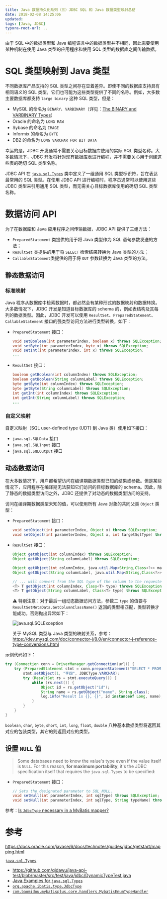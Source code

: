 ```yaml
---
title: Java 数据持久化系列（三）JDBC SQL 和 Java 数据类型映射总结
date: 2018-02-08 14:25:06
updated:
tags: [Java, JDBC]
typora-root-url: ..
---
```


由于 SQL 中的数据类型和 Java 编程语言中的数据类型并不相同，因此需要使用某种机制在使用 Java 类型的应用程序和使用 SQL 类型的数据库之间传输数据。

# SQL 类型映射到 Java 类型

不同数据库产品支持的 SQL 类型之间存在显着差异。即使不同的数据库支持具有相同语义的 SQL 类型，它们也可能为这些类型提供了不同的名称。例如，大多数主要数据库都支持 `large binary` 这种 SQL 类型，但是：

- MySQL 的命名为 `BINARY`、`VARBINARY`（详见：[The BINARY and VARBINARY Types](https://dev.mysql.com/doc/refman/8.0/en/binary-varbinary.html)）
- Oracle 的命名为 `LONG RAW`
- Sybase 的命名为 `IMAGE`
- Informix 的命名为 `BYTE`
- DB2 的命名为 `LONG VARCHAR FOR BIT DATA`

幸运的是，JDBC 开发通常不需要关心目标数据库使用的实际 SQL 类型名称。大多数情况下，JDBC 开发将针对现有数据库表进行编程，并不需要关心用于创建这些表的确切 SQL 类型名称。

JDBC API 在 [`java.sql.Types`](https://docs.oracle.com/javase/8/docs/api/java/sql/Types.html) 类中定义了一组通用 SQL 类型标识符，旨在表达最常用的 SQL 类型。在使用 JDBC API 进行编程时，程序员通常可以使用这些 JDBC 类型来引用通用 SQL 类型，而无需关心目标数据库使用的确切 SQL 类型名称。

# 数据访问 API

为了在数据库和 Java 应用程序之间传输数据，JDBC API 提供了三组方法：

* `PreparedStatement` 类提供的用于将 Java 类型作为 SQL 语句参数发送的方法；
* `ResultSet` 类提供的用于将 `SELECT` 检索结果转换为 Java 类型的方法；
* `CallableStatement`类提供的用于将 `OUT` 参数转换为 Java 类型的方法。

## 静态数据访问

### 标准映射

Java 程序从数据库中检索数据时，都必然会有某种形式的数据映射和数据转换。大多数情况下，JDBC 开发是知道目标数据库的 schema 的，例如表结构及其每列的数据类型。因此，JDBC 开发可以使用 `ResultSet`、`PreparedStatement`、`CallableStatement` 接口的强类型访问方法进行类型转换，如下：

* `PreparedStatement` 接口：

  ```java
  void setBoolean(int parameterIndex, boolean x) throws SQLException;
  void setByte(int parameterIndex, byte x) throws SQLException;
  void setInt(int parameterIndex, int x) throws SQLException;
  ...
  ```
  
* `ResultSet` 接口：

  ```java
  boolean getBoolean(int columnIndex) throws SQLException;
  boolean getBoolean(String columnLabel) throws SQLException;
  byte getByte(int columnIndex) throws SQLException;
  byte getByte(String columnLabel) throws SQLException;
  int getInt(int columnIndex) throws SQLException;
  int getInt(String columnLabel) throws SQLException;
  ...
  ```

### 自定义映射

自定义映射（SQL user-defined type (UDT) 到 Java 类）使用如下接口：

- `java.sql.SQLData` 接口
- `java.sql.SQLInput` 接口
- `java.sql.SQLOutput` 接口

## 动态数据访问

在大多数情况下，用户都希望访问在编译期数据类型已知的结果或参数。但是某些情况下，应用程序在编译期无法获知它们访问的目标数据库的 schema。因此，除了静态的数据类型访问之外，JDBC 还提供了对动态的数据类型访问的支持。

访问在编译期数据类型未知的值，可以使用所有 Java 对象的共同父类 `Object` 类型：

* `PreparedStatement` 接口：

  ```java
  void setObject(int parameterIndex, Object x) throws SQLException;
  void setObject(int parameterIndex, Object x, int targetSqlType) throws SQLException;
  ```

* `ResultSet` 接口：

  ```java
  Object getObject(int columnIndex) throws SQLException;
  Object getObject(String columnLabel) throws SQLException;
  
  Object getObject(int columnIndex, java.util.Map<String,Class<?>> map) throws SQLException;
  Object getObject(String columnLabel, java.util.Map<String,Class<?>> map) throws SQLException;
  
  // ... will convert from the SQL type of the column to the requested Java data type, if the conversion is supported. If the conversion is not supported or null is specified for the type, a `SQLException` is thrown.
  <T> T getObject(int columnIndex, Class<T> type) throws SQLException;
  <T> T getObject(String columnLabel, Class<T> type) throws SQLException;
  ```
  
  ⚠️ 特别注意：对于最后一组动态数据访问方法，参数二 `type` 的值要与 `ResultSetMetaData.GetColumnClassName()` 返回的类型相匹配，类型转换才能成功。否则抛出异常如下：
  
  ![java.sql.SQLException](/img/java/jdbc/java.sql.SQLException.png)

  关于 MySQL 类型与 Java 类型的映射关系，参考：https://dev.mysql.com/doc/connector-j/8.0/en/connector-j-reference-type-conversions.html

示例代码如下：

```java
try (Connection conn = DriverManager.getConnection(url)) {
    try (PreparedStatement stmt = conn.prepareStatement("SELECT * FROM test WHERE name = ?;")) {
        stmt.setObject(1, "李四", JDBCType.VARCHAR);
        try (ResultSet rs = stmt.executeQuery()) {
            while (rs.next()) {
                Object id = rs.getObject("id");
                String name = rs.getObject("name", String.class);
                log.info("Result is {}, {}", id instanceof Long, name);  // Result is true, 李四
            }
        }
    }
}
```

`boolean`, `char`, `byte`, `short`, `int`, `long`, `float`, `double` 八种基本数据类型将返回其对应的包装类型，其它的则返回对应的类型。

## 设置 `NULL` 值

> Some databases need to know the value's type even if the value itself is `NULL`. For this reason, **for maximum portability**, it's the JDBC specification itself that requires the `java.sql.Types` to be specified:

* `PreparedStatement` 接口：

  ```java
  // Sets the designated parameter to SQL NULL.
  void setNull(int parameterIndex, int sqlType) throws SQLException;
  void setNull(int parameterIndex, int sqlType, String typeName) throws SQLException;
  ```

参考：[Is `JdbcType` necessary in a MyBatis mapper?](https://stackoverflow.com/questions/18645820/is-jdbctype-necessary-in-a-mybatis-mapper)

# 参考

https://docs.oracle.com/javase/6/docs/technotes/guides/jdbc/getstart/mapping.html

[`java.sql.Types`](https://docs.oracle.com/javase/8/docs/api/java/sql/Types.html)

* https://github.com/qidawu/java-api-test/blob/master/src/test/java/jdbc/DynamicTypeTest.java
* [Java Examples for `java.sql.Types`](https://www.javatips.net/api/java.sql.types)
* [`org.apache.ibatis.type.JdbcType`](https://github.com/mybatis/mybatis-3/blob/master/src/main/java/org/apache/ibatis/type/JdbcType.java)
* [`com.baomidou.mybatisplus.core.handlers.MybatisEnumTypeHandler`](https://github.com/baomidou/mybatis-plus/blob/3.0/mybatis-plus-core/src/main/java/com/baomidou/mybatisplus/core/handlers/MybatisEnumTypeHandler.java)

